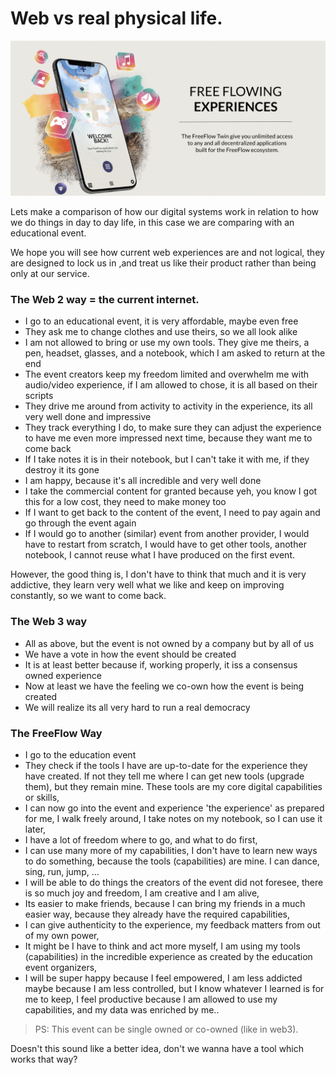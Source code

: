 
# Web vs real physical life.

![](img/welcome_back.png)  

Lets make a comparison of how our digital systems work in relation to how we do things in day to day life, in this case we are comparing with an educational event.

We hope you will see how current web experiences are and not logical, they are designed to lock us in ,and treat us like their product rather than being only at our service.

### The Web 2 way = the current internet.

- I go to an educational event, it is very affordable, maybe even free
- They ask me to change clothes and use theirs, so we all look alike
- I am not allowed to bring or use my own tools. They give me theirs, a pen, headset, glasses, and a notebook, which I am asked to return at the end
- The event creators keep my freedom limited and overwhelm me with audio/video experience, if I am allowed to chose, it is all based on their scripts
- They drive me around from activity to activity in the experience, its all very well done and impressive
- They track everything I do, to make sure they can adjust the experience to have me even more impressed next time, because they want me to come back
- If I take notes it is in their notebook, but I can't take it with me, if they destroy it its gone
- I am happy, because it's all incredible and very well done
- I take the commercial content for granted because yeh, you know I got this for a low cost, they need to make money too
- If I want to get back to the content of the event, I need to pay again and go through the event again
- If I would go to another (similar) event from another provider, I would have to restart from scratch, I would have to get other tools, another notebook, I cannot reuse what I have produced on the first event.

However, the good thing is, I don't have to think that much and it is very addictive, they learn very well what we like and keep on improving constantly, so we want to come back. 

### The Web 3 way

- All as above, but the event is not owned by a company but by all of us
- We have a vote in how the event should be created
- It is at least better because if, working properly, it iss a consensus owned experience
- Now at least we have the feeling we co-own how the event is being created
- We will realize its all very hard to run a real democracy

### The FreeFlow Way

- I go to the education event
- They check if the tools I have are up-to-date for the experience they have created. If not they tell me where I can get new tools (upgrade them), but they remain mine. These tools are my core digital capabilities or skills,
- I can now go into the event and experience 'the experience' as prepared for me, I walk freely around, I take notes on my notebook, so I can use it later,
- I have a lot of freedom where to go, and what to do first,
- I can use many more of my capabilities, I don't have to learn new ways to do something, because the tools (capabilities) are mine. I can dance, sing, run, jump, ...
- I will be able to do things the creators of the event did not foresee, there is so much joy and freedom, I am creative and I am alive,
- Its easier to make friends, because I can bring my friends in a much easier way, because they already have the required capabilities,
- I can give authenticity to the experience, my feedback matters from out of my own power,
- It might be I have to think and act more myself, I am using my tools (capabilities) in the incredible experience as created by the education event organizers,
- I will be super happy because I feel empowered, I am less addicted maybe because I am less controlled, but I know whatever I learned is for me to keep, I feel productive because I am allowed to use my capabilities, and my data was enriched by me..

> PS: This event can be single owned or co-owned (like in web3).

Doesn't this sound like a better idea, don't we wanna have a tool which works that way?



